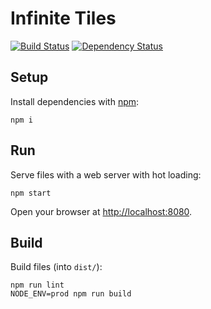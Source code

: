 # Infinite Tiles

[![Build Status](https://travis-ci.org/akornatskyy/infinite-tiles.svg?branch=master)](https://travis-ci.org/akornatskyy/infinite-tiles)
[![Dependency Status](https://gemnasium.com/badges/github.com/akornatskyy/infinite-tiles.svg)](https://gemnasium.com/github.com/akornatskyy/infinite-tiles)

## Setup

Install dependencies with [npm](https://www.npmjs.com):

    npm i

## Run

Serve files with a web server with hot loading:

    npm start

Open your browser at [http://localhost:8080](http://localhost:8080).

## Build

Build files (into `dist/`):

    npm run lint
    NODE_ENV=prod npm run build
